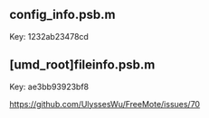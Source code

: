 ## config_info.psb.m
Key: 1232ab23478cd

## [umd_root]fileinfo.psb.m
Key: ae3bb93923bf8

https://github.com/UlyssesWu/FreeMote/issues/70